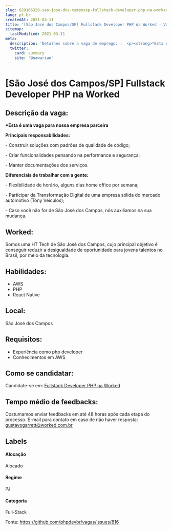 ```yaml
---
slug: 829166320-sao-jose-dos-campossp-fullstack-developer-php-na-worked
lang: pt-br
createdAt: 2021-03-11
title: '[São José dos Campos/SP] Fullstack Developer PHP na Worked - Vaga de Emprego'
sitemap:
  lastModified: 2021-03-11
meta:
  description: 'Detalhes sobre a vaga de emprego: :  <p><strong>*Esta é uma vaga para nossa empresa parceira</strong></p> <p></p> <p><strong>Principais responsabilidades:</strong></p> <p>- Construir soluções com padrões de qualidade de código;</p> <p>- Criar funcionalidades pensando na performance e segurança;</p> <p>- Manter documentações dos serviços.</p> <p><strong>Diferenciais de trabalhar com a gente:</strong></p> <p>- Flexibilidade de horário, alguns dias home office por semana;</p> <p>- Participar da Transformação Digital de uma empresa sólida do mercado automotivo (Tony Veículos);</p> <p>- Caso você não for de São José dos Campos, nós auxiliamos na sua mudança.</p>'
  twitter:
    card: summary
    site: '@nawarian'
---
```


# [São José dos Campos/SP] Fullstack Developer PHP na Worked

## Descrição da vaga: 
 <p><strong>*Esta é uma vaga para nossa empresa parceira</strong></p>
<p></p>
<p><strong>Principais responsabilidades:</strong></p>
<p>- Construir soluções com padrões de qualidade de código;</p>
<p>- Criar funcionalidades pensando na performance e segurança;</p>
<p>- Manter documentações dos serviços.</p>
<p><strong>Diferenciais de trabalhar com a gente:</strong></p>
<p>- Flexibilidade de horário, alguns dias home office por semana;</p>
<p>- Participar da Transformação Digital de uma empresa sólida do mercado automotivo (Tony Veículos);</p>
<p>- Caso você não for de São José dos Campos, nós auxiliamos na sua mudança.</p>

## Worked: 
 <p>Somos uma HT Tech de São José dos Campos, cujo principal objetivo é conseguir reduzir a desigualdade de oportunidade para jovens talentos no Brasil, por meio da tecnologia.</p>
</p>

 ## Habilidades: 
 - AWS 
- PHP 
- React Native
## Local: 
 São José dos Campos
## Requisitos: 
 - Experiência como php developer 
- Conhecimentos em AWS


## Como se candidatar:
Candidate-se em: [Fullstack Developer PHP na Worked](https://coodesh.com/vagas/fullstack-developer-124703?origin=github&modal=open)
## Tempo médio de feedbacks:
 Costumamos enviar feedbacks em até 48 horas após cada etapa do processo. E-mail para contato em caso de não haver resposta: [gustavogarrett@worked.com.br](mailto:gustavogarrett@worked.com.br)
## Labels
#### Alocação
Alocado
#### Regime
PJ
#### Categoria
Full-Stack

Fonte: https://github.com/phpdevbr/vagas/issues/816